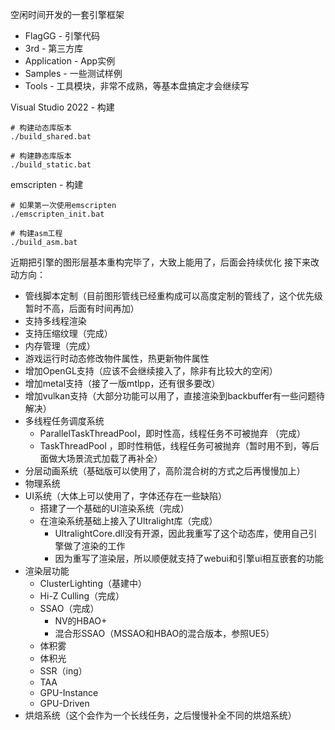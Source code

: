 空闲时间开发的一套引擎框架
* FlagGG - 引擎代码
* 3rd - 第三方库
* Application - App实例
* Samples - 一些测试样例
* Tools - 工具模块，非常不成熟，等基本盘搞定才会继续写

Visual Studio 2022 - 构建
```
# 构建动态库版本
./build_shared.bat

# 构建静态库版本
./build_static.bat
```

emscripten - 构建
```
# 如果第一次使用emscripten
./emscripten_init.bat

# 构建asm工程
./build_asm.bat
```

近期把引擎的图形层基本重构完毕了，大致上能用了，后面会持续优化
接下来改动方向：
* 管线脚本定制（目前图形管线已经重构成可以高度定制的管线了，这个优先级暂时不高，后面有时间再加）
* 支持多线程渲染
* 支持压缩纹理（完成）
* 内存管理（完成）
* 游戏运行时动态修改物件属性，热更新物件属性
* 增加OpenGL支持（应该不会继续接入了，除非有比较大的空闲）
* 增加metal支持（接了一版mtlpp，还有很多要改）
* 增加vulkan支持（大部分功能可以用了，直接渲染到backbuffer有一些问题待解决）
* 多线程任务调度系统
    * ParallelTaskThreadPool，即时性高，线程任务不可被抛弃 （完成）
    * TaskThreadPool ，即时性稍低，线程任务可被抛弃（暂时用不到，等后面做大场景流式加载了再补全）
* 分层动画系统（基础版可以使用了，高阶混合树的方式之后再慢慢加上）
* 物理系统
* UI系统（大体上可以使用了，字体还存在一些缺陷）
    * 搭建了一个基础的UI渲染系统（完成）
    * 在渲染系统基础上接入了Ultralight库（完成）
        * UltralightCore.dll没有开源，因此我重写了这个动态库，使用自己引擎做了渲染的工作
        * 因为重写了渲染层，所以顺便就支持了webui和引擎ui相互嵌套的功能
* 渲染层功能
    * ClusterLighting（基建中）
    * Hi-Z Culling（完成）
    * SSAO（完成）
        * NV的HBAO+
        * 混合形SSAO（MSSAO和HBAO的混合版本，参照UE5）
    * 体积雾
    * 体积光
    * SSR（ing）
    * TAA
    * GPU-Instance
    * GPU-Driven
* 烘焙系统（这个会作为一个长线任务，之后慢慢补全不同的烘焙系统）

